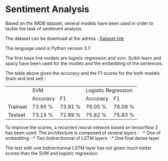 # Sentiment Analysis

Based on the IMDB dataset, several models have been used in order to tackle the task of sentiment analysis.

The dataset can be download at the adress : [Dataset link](https://ai.stanford.edu/~amaas/data/sentiment/)

The language used is Python version 3.7.

The first base line models are logistic regression and svm. Scikit-learn and spacy have been used for the models and the embedding of the sentences.

The table above gives the accuracy and the F1 scores for the both models (train and test set) :

<table>
  <tr>
    <td></td>
    <td colspan="2">SVM</td>
    <td colspan="2">Logistic Regression</td>
  </tr>
  <tr>
    <td></td>
    <td>Accuracy</td>
    <td>F1</td>
    <td>Accuracy</td>
    <td>F1</td>
  </tr>
  <tr>
    <td>Trainset</td>
    <td>73.95 %</td>
    <td>73.91 % </td>
    <td>76.05 % </td>
    <td>76.08 %</td>
  </tr>
  <tr>
    <td>Testset</td>
    <td>73.15 % </td>
    <td>72.89 %</td>
    <td>75.82 % </td>
    <td>75.83 %</td>
  </tr>
</table>

To improve the scores, a recurrent neural network based on tensorflow 2 has been used.
The architecture is composed of several layers :
⋅⋅* One of embedding
⋅⋅* Two bidirectionnal of LSTM layers
⋅⋅* One final dense layer

The test with one bidirectionnal LSTM layer has not given much better scores than the SVM and logistic regression. 



